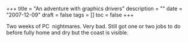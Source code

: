 +++
title = "An adventure with graphics drivers"
description = ""
date = "2007-12-09"
draft = false
tags = []
toc = false
+++

Two weeks of PC  nightmares. Very bad. Still got one or two jobs to do before fully home and dry but the coast is visible.